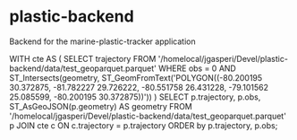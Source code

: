 # plastic-backend
Backend for the marine-plastic-tracker application


 WITH cte AS (
    SELECT trajectory FROM '/homelocal/jgasperi/Devel/plastic-backend/data/test_geoparquet.parquet' 
    WHERE obs = 0
    AND ST_Intersects(geometry, ST_GeomFromText('POLYGON((-80.200195 30.372875, -81.782227 29.726222, -80.551758 26.431228, -79.101562 25.085599, -80.200195 30.372875))'))
 )
 SELECT p.trajectory, p.obs, ST_AsGeoJSON(p.geometry) AS geometry
 FROM '/homelocal/jgasperi/Devel/plastic-backend/data/test_geoparquet.parquet' p
 JOIN cte c
 ON c.trajectory = p.trajectory
 ORDER by p.trajectory, p.obs;

